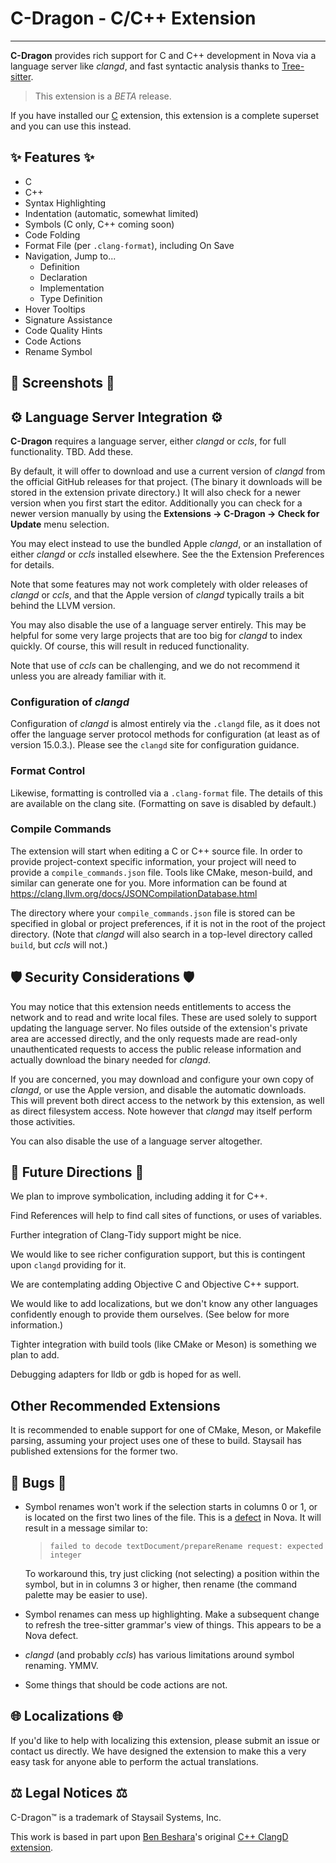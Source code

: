 # C-Dragon - C/C++ Extension

---

**C-Dragon** provides rich support for C and C++ development in Nova via
a language server like _clangd_, and fast syntactic analysis thanks to [Tree-sitter][3].

> This extension is a _BETA_ release.

If you have installed our [C][4] extension, this extension is a complete
superset and you can use this instead.

## ✨ Features ✨

- C
- C++
- Syntax Highlighting
- Indentation (automatic, somewhat limited)
- Symbols (C only, C++ coming soon)
- Code Folding
- Format File (per `.clang-format`), including On Save
- Navigation, Jump to...
  - Definition
  - Declaration
  - Implementation
  - Type Definition
- Hover Tooltips
- Signature Assistance
- Code Quality Hints
- Code Actions
- Rename Symbol

## 📸 Screenshots 📸

## ⚙️ Language Server Integration ⚙️

**C-Dragon** requires a language server, either _clangd_ or _ccls_, for full functionality.
TBD. Add these.

By default, it will offer to download and use a current version of _clangd_
from the official GitHub releases for that project. (The binary it downloads
will be stored in the extension private directory.) It will also check
for a newer version when you first start the editor. Additionally you can
check for a newer version manually by using the **Extensions → C-Dragon → Check for Update**
menu selection.

You may elect instead to use the bundled Apple _clangd_, or an installation of
either _clangd_ or _ccls_ installed elsewhere. See the the Extension Preferences
for details.

Note that some features may not work completely with older releases of _clangd_ or
_ccls_, and that the Apple version of _clangd_ typically trails a bit behind the
LLVM version.

You may also disable the use of a language server entirely. This may be helpful
for some very large projects that are too big for _clangd_ to index quickly.
Of course, this will result in reduced functionality.

Note that use of _ccls_ can be challenging, and we do not recommend it unless
you are already familiar with it.

### Configuration of _clangd_

Configuration of _clangd_ is almost entirely via the `.clangd` file, as it does
not offer the language server protocol methods for configuration (at least as of
version 15.0.3.). Please see the `clangd` site for configuration guidance.

### Format Control

Likewise, formatting is controlled via a `.clang-format` file. The details of this
are available on the clang site. (Formatting on save is disabled by default.)

### Compile Commands

The extension will start when editing a C or C++ source file. In order to provide project-context specific information, your project will need to provide a `compile_commands.json` file.
Tools like CMake, meson-build, and similar can generate one for you. More information can be found at https://clang.llvm.org/docs/JSONCompilationDatabase.html

The directory where your `compile_commands.json` file is stored can be specified in global or project preferences, if it is not in the root of the project directory. (Note that _clangd_ will also search in a top-level directory called `build`, but _ccls_ will not.)

## 🛡️ Security Considerations 🛡️

You may notice that this extension needs entitlements to access
the network and to read and write local files. These are used
solely to support updating the language server. No files outside
of the extension's private area are accessed directly, and the
only requests made are read-only unauthenticated requests to access
the public release information and actually download the binary
needed for _clangd_.

If you are concerned, you may download and configure your own
copy of _clangd_, or use the Apple version, and disable the automatic downloads.
This will prevent both direct access to the network by this extension,
as well as direct filesystem access. Note however that _clangd_
may itself perform those activities.

You can also disable the use of a language server altogether.

## 🔮 Future Directions 🔮

We plan to improve symbolication, including adding it for C++.

Find References will help to find call sites of functions, or uses of variables.

Further integration of Clang-Tidy support might be nice.

We would like to see richer configuration support, but this is contingent upon
`clangd` providing for it.

We are contemplating adding Objective C and Objective C++ support.

We would like to add localizations, but we don't know any other languages confidently enough to provide them ourselves. (See below for more information.)

Tighter integration with build tools (like CMake or Meson) is something we plan to add.

Debugging adapters for lldb or gdb is hoped for as well.

## Other Recommended Extensions

It is recommended to enable support for one of CMake, Meson, or Makefile parsing,
assuming your project uses one of these to build.
Staysail has published extensions for the former two.

## 🐜 Bugs 🐜

- Symbol renames won't work if the selection starts in columns 0 or 1, or is located
  on the first two lines of the file. This is a [defect][6] in Nova.
  It will result in a message similar to:

  > `failed to decode textDocument/prepareRename request: expected integer`

  To workaround this, try just clicking (not selecting) a position within the symbol,
  but in in columns 3 or higher, then rename (the command palette may be easier to use).

- Symbol renames can mess up highlighting. Make a subsequent change to refresh the
  tree-sitter grammar's view of things. This appears to be a Nova defect.
- _clangd_ (and probably _ccls_) has various limitations around symbol renaming. YMMV.

- Some things that should be code actions are not.

## 🌐 Localizations 🌐

If you'd like to help with localizing this extension, please submit an issue or
contact us directly. We have designed the extension to make this a very easy task
for anyone able to perform the actual translations.

## ⚖️ Legal Notices ⚖️

C-Dragon&trade; is a trademark of Staysail Systems, Inc.

This work is based in part upon
[Ben Beshara][1]'s original [C++ ClangD extension][2].

[1]: https://benbeshara.id.au/ "Ben Beshara"
[2]: https://example.com/clangd-nova-extension
[3]: https://tree-sitter.github.io/tree-sitter/ "Tree-sitter web site"
[4]: https://github.com/staysail/nova-c "Tree-sitter grammar for C"
[5]: https://brew.sh "Homebrew package manager"
[6]: https://devforum.nova.app/t/lsp-integers-0-and-1-serialized-to-boolean/1831
